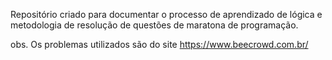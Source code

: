 Repositório criado para documentar o processo de aprendizado de lógica e metodologia de resolução de questões de maratona de programação.

obs. Os problemas utilizados são do site https://www.beecrowd.com.br/

